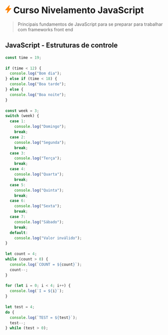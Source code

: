# ![DevSuperior logo](https://raw.githubusercontent.com/devsuperior/bds-assets/main/ds/devsuperior-logo-small.png) Curso Nivelamento JavaScript
>  Principais fundamentos de JavaScript para se preparar para trabalhar com frameworks front end

## JavaScript - Estruturas de controle

```javascript
const time = 19;

if (time < 12) {
  console.log("Bom dia");
} else if (time < 18) {
  console.log("Boa tarde");
} else {
  console.log("Boa noite");
}

const week = 3;
switch (week) {
  case 1:
    console.log("Domingo");
    break;
  case 2:
    console.log("Segunda");
    break;
  case 3:
    console.log("Terça");
    break;
  case 4:
    console.log("Quarta");
    break;
  case 5:
    console.log("Quinta");
    break;
  case 6:
    console.log("Sexta");
    break;
  case 7:
    console.log("Sábado");
    break;
  default:
    console.log("Valor inválido");
}

let count = 4;
while (count > 0) {
  console.log(`COUNT = ${count}`);
  count--;
}

for (let i = 0; i < 4; i++) {
  console.log(`I = ${i}`);
}

let test = 4;
do {
  console.log(`TEST = ${test}`);
  test--;
} while (test > 0);
```